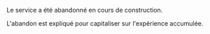 Le service a été abandonné en cours de construction.

L'abandon est expliqué pour capitaliser sur l'expérience accumulée.
